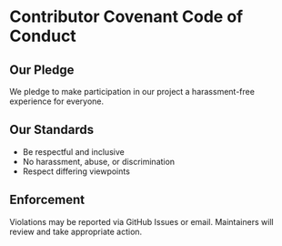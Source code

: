 # Contributor Covenant Code of Conduct

## Our Pledge
We pledge to make participation in our project a harassment-free experience for everyone.

## Our Standards
- Be respectful and inclusive
- No harassment, abuse, or discrimination
- Respect differing viewpoints

## Enforcement
Violations may be reported via GitHub Issues or email. Maintainers will review and take appropriate action.